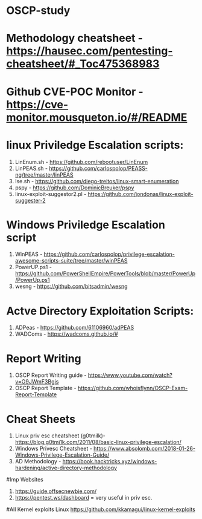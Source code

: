 # OSCP-study

# Methodology cheatsheet - https://hausec.com/pentesting-cheatsheet/#_Toc475368983

# Github CVE-POC Monitor - https://cve-monitor.mousqueton.io/#/README

# linux Priviledge Escalation scripts:

  1. LinEnum.sh - https://github.com/rebootuser/LinEnum
  2. LinPEAS.sh - https://github.com/carlospolop/PEASS-ng/tree/master/linPEAS
  3. lse.sh - https://github.com/diego-treitos/linux-smart-enumeration
  4. pspy - https://github.com/DominicBreuker/pspy
  5. linux-exploit-suggestor2.pl - https://github.com/jondonas/linux-exploit-suggester-2
  
# Windows Priviledge Escalation script

  1. WinPEAS - https://github.com/carlospolop/privilege-escalation-awesome-scripts-suite/tree/master/winPEAS
  2. PowerUP.ps1 - https://github.com/PowerShellEmpire/PowerTools/blob/master/PowerUp/PowerUp.ps1
  3. wesng - https://github.com/bitsadmin/wesng

# Actve Directory Exploitation Scripts:
  1. ADPeas - https://github.com/61106960/adPEAS
  2. WADComs - https://wadcoms.github.io/#

# Report Writing 

  1. OSCP Report Writing guide - https://www.youtube.com/watch?v=O9JWmF3Bgis
  2. OSCP Report Template - https://github.com/whoisflynn/OSCP-Exam-Report-Template

# Cheat Sheets

  1. Linux priv esc cheatsheet (g0tmilk)- https://blog.g0tmi1k.com/2011/08/basic-linux-privilege-escalation/
  2. Windows Privesc Cheatsheet -   https://www.absolomb.com/2018-01-26-Windows-Privilege-Escalation-Guide/
  3. AD Methodology - https://book.hacktricks.xyz/windows-hardening/active-directory-methodology

#Imp Websites

  1. https://guide.offsecnewbie.com/
  2. https://pentest.ws/dashboard    = very useful in priv esc. 

#All Kernel exploits Linux 
https://github.com/kkamagui/linux-kernel-exploits
